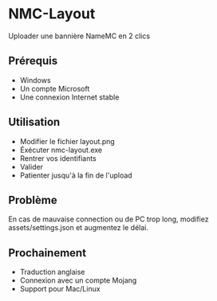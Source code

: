 # NMC-Layout
Uploader une bannière NameMC en 2 clics

## Prérequis
- Windows
- Un compte Microsoft
- Une connexion Internet stable

## Utilisation
- Modifier le fichier layout.png
- Éxécuter nmc-layout.exe
- Rentrer vos identifiants
- Valider
- Patienter jusqu'à la fin de l'upload

## Problème
En cas de mauvaise connection ou de PC trop long, modifiez assets/settings.json et augmentez le délai.

## Prochainement
- Traduction anglaise
- Connexion avec un compte Mojang
- Support pour Mac/Linux
